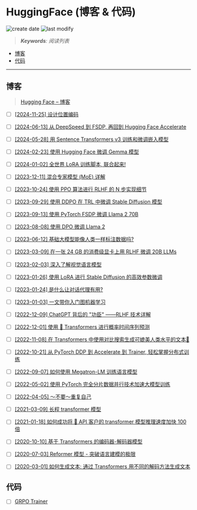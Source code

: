 HuggingFace (博客 & 代码)
===
<!--START_SECTION:badge-->
![create date](https://img.shields.io/static/v1?label=create%20date&message=2025-08-17&label_color=gray&color=lightsteelblue&style=flat-square)
![last modify](https://img.shields.io/static/v1?label=last%20modify&message=2025-09-21%2022%3A58%3A08&label_color=gray&color=thistle&style=flat-square)
<!--END_SECTION:badge-->
<!--info
date: 2025-08-17 04:47:17
top: false
draft: false
hidden: true
level: 0
tags: [read]
-->

> ***Keywords**: 阅读列表*

<!--START_SECTION:paper_title-->
<!--END_SECTION:paper_title-->

<!--START_SECTION:toc-->
- [博客](#博客)
- [代码](#代码)
<!--END_SECTION:toc-->

---

## 博客
> [Hugging Face – 博客](https://huggingface.co/blog/zh)

- [ ] [[2024-11-25] 设计位置编码](https://huggingface.co/blog/zh/designing-positional-encoding)
- [ ] [[2024-06-13] 从 DeepSpeed 到 FSDP, 再回到 Hugging Face Accelerate](https://huggingface.co/blog/zh/deepspeed-to-fsdp-and-back)
- [ ] [[2024-05-28] 用 Sentence Transformers v3 训练和微调嵌入模型](https://huggingface.co/blog/zh/train-sentence-transformers)
- [ ] [[2024-02-23] 使用 Hugging Face 微调 Gemma 模型](https://huggingface.co/blog/zh/gemma-peft)
- [ ] [[2024-01-02] 全世界 LoRA 训练脚本, 联合起来!](https://huggingface.co/blog/zh/sdxl_lora_advanced_script)
- [ ] [[2023-12-11] 混合专家模型 (MoE) 详解](https://huggingface.co/blog/zh/moe)
- [ ] [[2023-10-24] 使用 PPO 算法进行 RLHF 的 N 步实现细节](https://huggingface.co/blog/zh/the_n_implementation_details_of_rlhf_with_ppo)
- [ ] [[2023-09-29] 使用 DDPO 在 TRL 中微调 Stable Diffusion 模型](https://huggingface.co/blog/zh/trl-ddpo)
- [ ] [[2023-09-13] 使用 PyTorch FSDP 微调 Llama 2 70B](https://huggingface.co/blog/zh/ram-efficient-pytorch-fsdp)
- [ ] [[2023-08-08] 使用 DPO 微调 Llama 2](https://huggingface.co/blog/zh/dpo-trl)
- [ ] [[2023-06-12] 基础大模型能像人类一样标注数据吗? ](https://huggingface.co/blog/zh/open-llm-leaderboard-rlhf)
- [ ] [[2023-03-09] 在一张 24 GB 的消费级显卡上用 RLHF 微调 20B LLMs](https://huggingface.co/blog/zh/trl-peft)
- [ ] [[2023-02-03] 深入了解视觉语言模型](https://huggingface.co/blog/zh/vision_language_pretraining)
- [ ] [[2023-01-26] 使用 LoRA 进行 Stable Diffusion 的高效参数微调](https://huggingface.co/blog/zh/lora)
- [ ] [[2023-01-24] 是什么让对话代理有用? ](https://huggingface.co/blog/zh/dialog-agents)
- [ ] [[2023-01-03] 一文带你入门图机器学习](https://huggingface.co/blog/zh/intro-graphml)
- [ ] [[2022-12-09] ChatGPT 背后的 "功臣" ——RLHF 技术详解](https://huggingface.co/blog/zh/rlhf)
- [ ] [[2022-12-01] 使用 🤗 Transformers 进行概率时间序列预测](https://huggingface.co/blog/zh/time-series-transformers)
- [ ] [[2022-11-08] 在 Transformers 中使用对比搜索生成可媲美人类水平的文本🤗](https://huggingface.co/blog/zh/introducing-csearch)
- [ ] [[2022-10-21] 从 PyTorch DDP 到 Accelerate 到 Trainer, 轻松掌握分布式训练](https://huggingface.co/blog/zh/pytorch-ddp-accelerate-transformers)
- [ ] [[2022-09-07] 如何使用 Megatron-LM 训练语言模型](https://huggingface.co/blog/zh/megatron-training)
- [ ] [[2022-05-02] 使用 PyTorch 完全分片数据并行技术加速大模型训练](https://huggingface.co/blog/zh/pytorch-fsdp)
- [ ] [[2022-04-05] 〜不要〜重复自己](https://huggingface.co/blog/zh/transformers-design-philosophy)
- [ ] [[2021-03-09] 长程 transformer 模型](https://huggingface.co/blog/zh/long-range-transformers)
- [ ] [[2021-01-18] 如何成功将 🤗 API 客户的 transformer 模型推理速度加快 100 倍](https://huggingface.co/blog/zh/accelerated-inference)
- [ ] [[2020-10-10] 基于 Transformers 的编码器-解码器模型](https://huggingface.co/blog/zh/encoder-decoder)
- [ ] [[2020-07-03] Reformer 模型 - 突破语言建模的极限](https://huggingface.co/blog/zh/reformer)
- [ ] [[2020-03-01] 如何生成文本: 通过 Transformers 用不同的解码方法生成文本](https://huggingface.co/blog/zh/how-to-generate)


## 代码

- [ ] [GRPO Trainer](https://huggingface.co/docs/trl/v0.16.1/en/grpo_trainer)